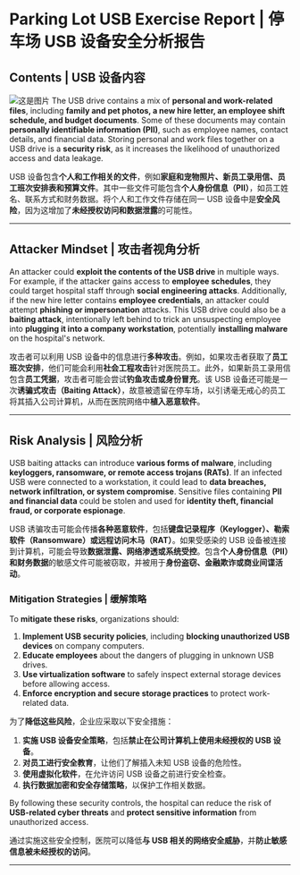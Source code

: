 # **Parking Lot USB Exercise Report | 停车场 USB 设备安全分析报告**

## **Contents | USB 设备内容**
![这是图片]("C:\Users\yudim\Downloads\USB_Baiting.png")
The USB drive contains a mix of **personal and work-related files**, including **family and pet photos, a new hire letter, an employee shift schedule, and budget documents**. Some of these documents may contain **personally identifiable information (PII)**, such as employee names, contact details, and financial data. Storing personal and work files together on a USB drive is a **security risk**, as it increases the likelihood of unauthorized access and data leakage.

USB 设备包含**个人和工作相关的文件**，例如**家庭和宠物照片、新员工录用信、员工班次安排表和预算文件**。其中一些文件可能包含**个人身份信息（PII）**，如员工姓名、联系方式和财务数据。将个人和工作文件存储在同一 USB 设备中是**安全风险**，因为这增加了**未经授权访问和数据泄露**的可能性。

---

## **Attacker Mindset | 攻击者视角分析**
An attacker could **exploit the contents of the USB drive** in multiple ways. For example, if the attacker gains access to **employee schedules**, they could target hospital staff through **social engineering attacks**. Additionally, if the new hire letter contains **employee credentials**, an attacker could attempt **phishing or impersonation** attacks. This USB drive could also be a **baiting attack**, intentionally left behind to trick an unsuspecting employee into **plugging it into a company workstation**, potentially **installing malware** on the hospital's network.

攻击者可以利用 USB 设备中的信息进行**多种攻击**。例如，如果攻击者获取了**员工班次安排**，他们可能会利用**社会工程攻击**针对医院员工。此外，如果新员工录用信包含**员工凭据**，攻击者可能会尝试**钓鱼攻击或身份冒充**。该 USB 设备还可能是一次**诱骗式攻击（Baiting Attack）**，故意被遗留在停车场，以引诱毫无戒心的员工将其插入公司计算机，从而在医院网络中**植入恶意软件**。

---

## **Risk Analysis | 风险分析**
USB baiting attacks can introduce **various forms of malware**, including **keyloggers, ransomware, or remote access trojans (RATs)**. If an infected USB were connected to a workstation, it could lead to **data breaches, network infiltration, or system compromise**. Sensitive files containing **PII and financial data** could be stolen and used for **identity theft, financial fraud, or corporate espionage**. 

USB 诱骗攻击可能会传播**各种恶意软件**，包括**键盘记录程序（Keylogger）、勒索软件（Ransomware）或远程访问木马（RAT）**。如果受感染的 USB 设备被连接到计算机，可能会导致**数据泄露、网络渗透或系统受控**。包含**个人身份信息（PII）和财务数据**的敏感文件可能被窃取，并被用于**身份盗窃、金融欺诈或商业间谍活动**。

### **Mitigation Strategies | 缓解策略**
To **mitigate these risks**, organizations should:
1. **Implement USB security policies**, including **blocking unauthorized USB devices** on company computers.
2. **Educate employees** about the dangers of plugging in unknown USB drives.
3. **Use virtualization software** to safely inspect external storage devices before allowing access.
4. **Enforce encryption and secure storage practices** to protect work-related data.

为了**降低这些风险**，企业应采取以下安全措施：
1. **实施 USB 设备安全策略**，包括**禁止在公司计算机上使用未经授权的 USB 设备**。
2. **对员工进行安全教育**，让他们了解插入未知 USB 设备的危险性。
3. **使用虚拟化软件**，在允许访问 USB 设备之前进行安全检查。
4. **执行数据加密和安全存储策略**，以保护工作相关数据。

By following these security controls, the hospital can reduce the risk of **USB-related cyber threats** and **protect sensitive information** from unauthorized access.

通过实施这些安全控制，医院可以降低**与 USB 相关的网络安全威胁**，并**防止敏感信息被未经授权的访问**。

---

